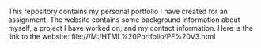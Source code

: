 This repository contains my personal portfolio I have created for an assignment.
The website contains some background information about myself, a project I have worked on, and my contact information.
Here is the link to the website: file:///M:/HTML%20Portfolio/PF%20V3.html
